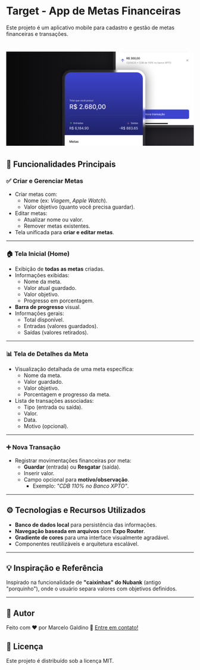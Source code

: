# Target - App de Metas Financeiras

Este projeto é um aplicativo mobile para cadastro e gestão de metas financeiras e transações.

# ![Capa do Projeto](assets/cover.png)


## 🚀 Funcionalidades Principais

### ✅ Criar e Gerenciar Metas
- Criar metas com:
  - Nome (ex: *Viagem*, *Apple Watch*).
  - Valor objetivo (quanto você precisa guardar).
- Editar metas:
  - Atualizar nome ou valor.
  - Remover metas existentes.
- Tela unificada para **criar e editar metas**.

---

### 🏠 Tela Inicial (Home)
- Exibição de **todas as metas** criadas.
- Informações exibidas:
  - Nome da meta.
  - Valor atual guardado.
  - Valor objetivo.
  - Progresso em porcentagem.
- **Barra de progresso** visual.
- Informações gerais:
  - Total disponível.
  - Entradas (valores guardados).
  - Saídas (valores retirados).

---

### 📊 Tela de Detalhes da Meta
- Visualização detalhada de uma meta específica:
  - Nome da meta.
  - Valor guardado.
  - Valor objetivo.
  - Porcentagem e progresso da meta.
- Lista de transações associadas:
  - Tipo (entrada ou saída).
  - Valor.
  - Data.
  - Motivo (opcional).

---

### ➕ Nova Transação
- Registrar movimentações financeiras por meta:
  - **Guardar** (entrada) ou **Resgatar** (saída).
  - Inserir valor.
  - Campo opcional para **motivo/observação**.
    - Exemplo: *"CDB 110% no Banco XPTO"*.

---

## ⚙️ Tecnologias e Recursos Utilizados
- **Banco de dados local** para persistência das informações.
- **Navegação baseada em arquivos** com **Expo Router**.
- **Gradiente de cores** para uma interface visualmente agradável.
- Componentes reutilizáveis e arquitetura escalável.

---

## 💡 Inspiração e Referência
Inspirado na funcionalidade de **"caixinhas" do Nubank** (antigo "porquinho"), onde o usuário separa valores com objetivos definidos.

---

## 👤 Autor

Feito com ♥ por Marcelo Galdino :wave: [Entre em contato!](https://www.linkedin.com/in/marcelogaldino/)


## 📝 Licença

Este projeto é distribuído sob a licença MIT.
